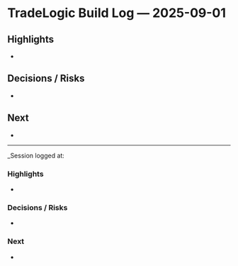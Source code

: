 # TradeLogic Build Log — 2025-09-01

## Highlights
-

## Decisions / Risks
-

## Next
-

---
_Session logged at: 

### Highlights
-

### Decisions / Risks
-

### Next
-
